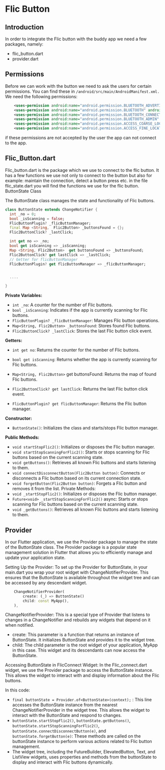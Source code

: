 # Flic Button 

## Introduction
In order to integrate the Flic button with the buddy app we need a few packages, namely:
- flic_button.dart
- provider.dart

## Permissions
Before we can work with the button we need to ask the users for certain permissions. You can find these in  `/android/src/main/AndroidManifest.xml.` We need the following permissions:
```xml
    <uses-permission android:name="android.permission.BLUETOOTH_ADVERTISE" />
    <uses-permission android:name="android.permission.BLUETOOTH" android:maxSdkVersion="30" />
    <uses-permission android:name="android.permission.BLUETOOTH_CONNECT" />
    <uses-permission android:name="android.permission.BLUETOOTH_ADMIN" android:maxSdkVersion="30" />
    <uses-permission android:name="android.permission.ACCESS_COARSE_LOCATION"/>
    <uses-permission android:name="android.permission.ACCESS_FINE_LOCATION"/>

```
if these permissions are not accepted by the user the app can not connect to the  app. 


## Flic_Button.dart
Flic_button.dart is the package which we use to connect to the flic button. It has a few functions we use not only to connect to the button but also for example: maintain the connection, detect a button press etc. in the file flic_state.dart you will find the functions we use for the flic button.
ButtonState Class

The ButtonState class manages the state and functionality of Flic buttons.

```dart
class ButtonState extends ChangeNotifier {
  int _no = 0;
  bool _isScanning = false;
  FlicButtonPlugin? _flicButtonManager;
  final Map <String,  Flic2Button> _buttonsFound = {};
  Flic2ButtonClick? _lastClick;

  int get no => _no;
  bool get isScanning => _isScanning;
  Map <String, Flic2Button>  get buttonsFound => _buttonsFound;
  Flic2ButtonClick? get lastClick => _lastClick;
  // Getter for flicButtonManager
  FlicButtonPlugin? get flicButtonManager => _flicButtonManager;


  ....

}


```

**Private Variables:**

- `int _no`: A counter for the number of Flic buttons.
- `bool _isScanning`: Indicates if the app is currently scanning for Flic buttons.
- `FlicButtonPlugin? _flicButtonManager`: Manages Flic button operations.
- `Map<String, Flic2Button> _buttonsFound`: Stores found Flic buttons.
- `Flic2ButtonClick? _lastClick`: Stores the last Flic button click event.


**Getters:**
- `int get no`: Returns the counter for the number of Flic buttons.
- `bool get isScanning`: Returns whether the app is currently scanning for Flic  buttons.
  
- `Map<String, Flic2Button>` get buttonsFound: Returns the map of found Flic buttons.
- `Flic2ButtonClick? get lastClick`: Returns the last Flic button click event.
- `FlicButtonPlugin? get flicButtonManager`: Returns the Flic button manager.

**Constructor:**
- `ButtonState()`: Initializes the class and starts/stops Flic button manager.

**Public Methods:**

- `void startStopFlic2()`: Initializes or disposes the Flic button manager.
- `void startStopScanningForFlic2()`: Starts or stops scanning for Flic buttons based on the current scanning state.
- `void getButtons()`: Retrieves all known Flic buttons and starts listening to them.
- `void connectDisconnectButton(Flic2Button button)`: Connects or disconnects a Flic button based on its current connection state.
- `void forgetButton(Flic2Button button)`: Forgets a Flic button and removes it from the list.
Private Methods:
- `void _startStopFlic2()`: Initializes or disposes the Flic button manager.
- `Future<void> _startStopScanningForFlic2()` async: Starts or stops scanning for Flic buttons based on the current scanning state.
- `void _getButtons()`: Retrieves all known Flic buttons and starts listening to them.



## Provider
In our Flutter application, we use the Provider package to manage the state of the ButtonState class. The Provider package is a popular state management solution in Flutter that allows you to efficiently manage and update your application state.

Setting Up the Provider:
To set up the Provider for ButtonState, in your main.dart you wrap your root widget with ChangeNotifierProvider. This ensures that the ButtonState is available throughout the widget tree and can be accessed by any descendant widget.

```dart
    ChangeNotifierProvider(
        create: (_) => ButtonState()
        child: const MyApp(),
    ),
```

ChangeNotifierProvider: 
This is a special type of Provider that listens to changes in a ChangeNotifier and rebuilds any widgets that depend on it when notified.

- create: This parameter is a function that returns an instance of ButtonState. It initializes ButtonState and provides it to the widget tree.
- child: The child parameter is the root widget of your application, MyApp in this case. This widget and its descendants can now access the ButtonState.


Accessing ButtonState in FlicConnect Widget:
In the Flic_connect.dart widget, we use the Provider package to access the ButtonState instance. This allows the widget to interact with and display information about the Flic buttons.

In this code:

- `final buttonState = Provider.of<ButtonState>(context);` : This line accesses the ButtonState instance from the nearest ChangeNotifierProvider in the widget tree. This allows the widget to interact with the ButtonState and respond to changes.
- `buttonState.startStopFlic2()`, `buttonState.getButtons()`, `buttonState.startStopScanningForFlic2()`, `buttonState.connectDisconnectButton(e)`, and `buttonState.forgetButton(e)`: These methods are called on the buttonState instance to perform various actions related to Flic button management.
- The widget tree, including the FutureBuilder, ElevatedButton, Text, and ListView widgets, uses properties and methods from the buttonState to display and interact with Flic buttons dynamically.

